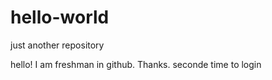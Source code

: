# hello-world
just another repository

hello! I am freshman in github. Thanks.
seconde time to login
